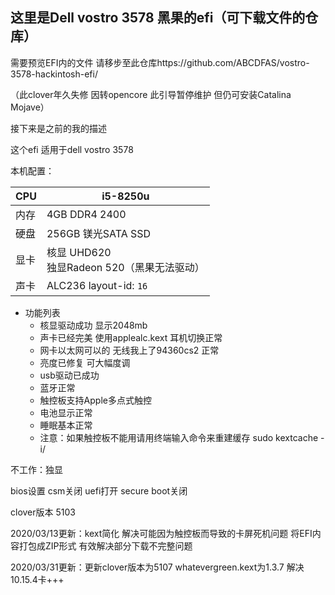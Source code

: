 ## 这里是Dell vostro 3578 黑果的efi（可下载文件的仓库）

需要预览EFI内的文件 请移步至此仓库https://github.com/ABCDFAS/vostro-3578-hackintosh-efi/

（此clover年久失修 因转opencore 此引导暂停维护 但仍可安装Catalina Mojave）

接下来是之前的我的描述

这个efi 适用于dell vostro 3578 

本机配置：

| CPU  | i5-8250u                                        |
| ---- | ----------------------------------------------- |
| 内存 | 4GB DDR4 2400                                   |
| 硬盘 | 256GB 镁光SATA SSD                              |
| 显卡 | 核显 UHD620<br />独显Radeon 520（黑果无法驱动） |
| 声卡 | ALC236 layout-id: `16`                          |

- 功能列表
  - 核显驱动成功 显示2048mb
  - 声卡已经完美 使用applealc.kext 耳机切换正常
  - 网卡以太网可以的 无线我上了94360cs2 正常
  - 亮度已修复 可大幅度调
  - usb驱动已成功
  - 蓝牙正常
  - 触控板支持Apple多点式触控
  - 电池显示正常
  - 睡眠基本正常
  - 注意：如果触控板不能用请用终端输入命令来重建缓存 sudo kextcache -i/

不工作：独显

bios设置 csm关闭 uefi打开 secure boot关闭

clover版本 5103

2020/03/13更新：kext简化 解决可能因为触控板而导致的卡屏死机问题 将EFI内容打包成ZIP形式 有效解决部分下载不完整问题

2020/03/31更新：更新clover版本为5107 whatevergreen.kext为1.3.7 解决10.15.4卡+++
